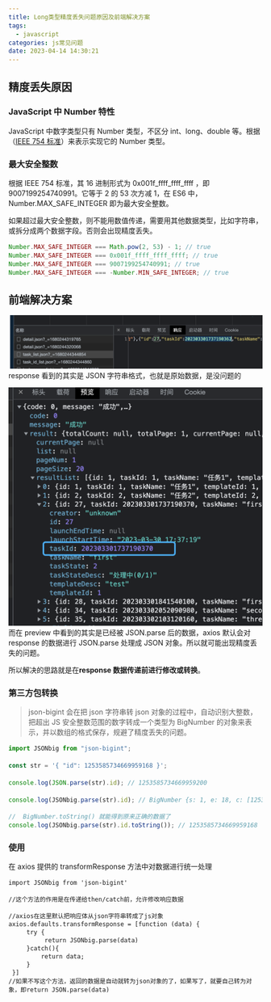 ```yaml
---
title: Long类型精度丢失问题原因及前端解决方案
tags:
  - javascript
categories: js常见问题
date: 2023-04-14 14:30:21
---
```


## 精度丢失原因

### JavaScript 中 Number 特性

JavaScript 中数字类型只有 Number 类型，不区分 int、long、double 等。根据（[IEEE 754 标准](https://segmentfault.com/a/1190000008268668)）来表示实现它的 Number 类型。

### 最大安全整数

根据 IEEE 754 标准，其 16 进制形式为 0x001f_ffff_ffff_ffff ，即 9007199254740991。它等于 2 的 53 次方减 1，在 ES6 中，Number.MAX_SAFE_INTEGER 即为最大安全整数。

如果超过最大安全整数，则不能用数值传递，需要用其他数据类型，比如字符串，或拆分成两个数据字段。否则会出现精度丢失。

```javascript
Number.MAX_SAFE_INTEGER === Math.pow(2, 53) - 1; // true
Number.MAX_SAFE_INTEGER === 0x001f_ffff_ffff_ffff; // true
Number.MAX_SAFE_INTEGER === 9007199254740991; // true
Number.MAX_SAFE_INTEGER === -Number.MIN_SAFE_INTEGER; // true
```

## 前端解决方案

![image-20230331143945484.png](../image/long_big_number_1.png)
response 看到的其实是 JSON 字符串格式，也就是原始数据，是没问题的

![image-20230331144008058.png](../image/long_big_number_2.png)
而在 preview 中看到的其实是已经被 JSON.parse 后的数据，axios 默认会对 response 的数据进行 JSON.parse 处理成 JSON 对象。所以就可能出现精度丢失的问题。

所以解决的思路就是在**response 数据传递前进行修改或转换**。

### 第三方包转换

> json-bigint 会在把 json 字符串转 json 对象的过程中，自动识别大整数，把超出 JS 安全整数范围的数字转成一个类型为 BigNumber 的对象来表示，并以数组的格式保存，规避了精度丢失的问题。

```javascript
import JSONbig from "json-bigint";

const str = '{ "id": 1253585734669959168 }';

console.log(JSON.parse(str).id); // 1253585734669959200

console.log(JSONbig.parse(str).id); // BigNumber {s: 1, e: 18, c: [12535, 85734669959168]}

//  BigNumber.toString() 就能得到原来正确的数据了
console.log(JSONbig.parse(str).id.toString()); // 1253585734669959168
```

### 使用

在 axios 提供的 transformResponse 方法中对数据进行统一处理

```javascript/导入
import JSONbig from 'json-bigint'

//这个方法的作用是在传递给then/catch前，允许修改响应数据

//axios在这里默认把响应体从json字符串转成了js对象
axios.defaults.transformResponse = [function (data) {
     try {
          return JSONbig.parse(data)
     }catch(){
         return data;
     }
 }]
//如果不写这个方法，返回的数据是自动就转为json对象的了，如果写了，就要自己转为对象，即return JSON.parse(data)
```
